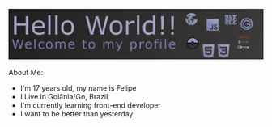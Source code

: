 [![banner](banner.jpeg)](https://github.com/FelipeElias021)

About Me:
* I'm 17 years old, my name is Felipe
* I Live in Goiânia/Go, Brazil
* I'm currently learning front-end developer
* I want to be better than yesterday
